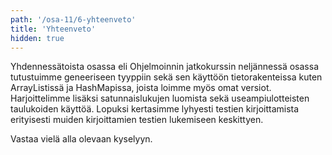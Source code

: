 ```yaml
---
path: '/osa-11/6-yhteenveto'
title: 'Yhteenveto'
hidden: true
---
```



Yhdennessätoista osassa eli Ohjelmoinnin jatkokurssin neljännessä osassa tutustuimme geneeriseen tyyppiin sekä sen käyttöön tietorakenteissa kuten ArrayListissä ja HashMapissa, joista loimme myös omat versiot. Harjoittelimme lisäksi satunnaislukujen luomista sekä useampiulotteisten taulukoiden käyttöä. Lopuksi kertasimme lyhyesti testien kirjoittamista erityisesti muiden kirjoittamien testien lukemiseen keskittyen.

Vastaa vielä alla olevaan kyselyyn.

<quiz id='0119cda6-604a-5dae-990a-f86a089ec262'></quiz>

